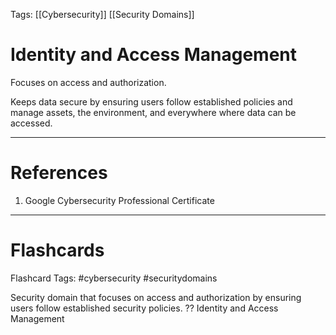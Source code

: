 Tags: [[Cybersecurity]] [[Security Domains]]
# Identity and Access Management

Focuses on access and authorization.

Keeps data secure by ensuring users follow established policies and manage assets, the environment, and everywhere where data can be accessed.

---
# References

1. Google Cybersecurity Professional Certificate

---
# Flashcards

Flashcard Tags: #cybersecurity #securitydomains 

Security domain that focuses on access and authorization by ensuring users follow established security policies.
??
Identity and Access Management
<!--SR:!2024-06-18,38,290!2024-05-14,10,228-->